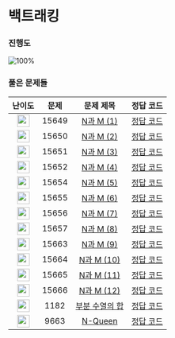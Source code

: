 # 백트래킹


### 진행도
![100%](https://progress-bar.dev/14/?scale=100&title=progress&width=500&color=babaca&suffix=/100)


### 풀은 문제들
| 난이도 | 문제 | 문제 제목 | 정답 코드 |
| :--: | :--: | :--: | :--: |
| <img height="25px" width="25px" src="https://static.solved.ac/tier_small/8.svg"/> | 15649 | [N과 M (1)](https://www.acmicpc.net/problem/15649) | [정답 코드](https://github.com/WANTWON/CodingTest/blob/main/05-BackTracking/%5BBOJ%5D%20N%EA%B3%BC%20M%20(1).cpp) |
| <img height="25px" width="25px" src="https://static.solved.ac/tier_small/8.svg"/> | 15650 | [N과 M (2)](https://www.acmicpc.net/problem/15650) | [정답 코드](https://github.com/WANTWON/CodingTest/blob/main/05-BackTracking/%5BBOJ%5D%20N%EA%B3%BC%20M%20(2).cpp) |
| <img height="25px" width="25px" src="https://static.solved.ac/tier_small/8.svg"/> | 15651 | [N과 M (3)](https://www.acmicpc.net/problem/15651) | [정답 코드](https://github.com/WANTWON/CodingTest/blob/main/05-BackTracking/%5BBOJ%5D%20N%EA%B3%BC%20M%20(3).cpp) |
| <img height="25px" width="25px" src="https://static.solved.ac/tier_small/8.svg"/> | 15652 | [N과 M (4)](https://www.acmicpc.net/problem/15652) | [정답 코드](https://github.com/WANTWON/CodingTest/blob/main/05-BackTracking/%5BBOJ%5D%20N%EA%B3%BC%20M%20(4).cpp) |
| <img height="25px" width="25px" src="https://static.solved.ac/tier_small/8.svg"/> | 15654 | [N과 M (5)](https://www.acmicpc.net/problem/15654) | [정답 코드](https://github.com/WANTWON/CodingTest/blob/main/05-BackTracking/%5BBOJ%5D%20N%EA%B3%BC%20M%20(5).cpp) |
| <img height="25px" width="25px" src="https://static.solved.ac/tier_small/8.svg"/> | 15655 | [N과 M (6)](https://www.acmicpc.net/problem/15655) | [정답 코드](https://github.com/WANTWON/CodingTest/blob/main/05-BackTracking/%5BBOJ%5D%20N%EA%B3%BC%20M%20(6).cpp) |
| <img height="25px" width="25px" src="https://static.solved.ac/tier_small/8.svg"/> | 15656 | [N과 M (7)](https://www.acmicpc.net/problem/15656) | [정답 코드](https://github.com/WANTWON/CodingTest/blob/main/05-BackTracking/%5BBOJ%5D%20N%EA%B3%BC%20M%20(7).cpp) |
| <img height="25px" width="25px" src="https://static.solved.ac/tier_small/8.svg"/> | 15657 | [N과 M (8)](https://www.acmicpc.net/problem/15657) | [정답 코드](https://github.com/WANTWON/CodingTest/blob/main/05-BackTracking/%5BBOJ%5D%20N%EA%B3%BC%20M%20(8).cpp) |
| <img height="25px" width="25px" src="https://static.solved.ac/tier_small/9.svg"/> | 15663 | [N과 M (9)](https://www.acmicpc.net/problem/15663) | [정답 코드](https://github.com/WANTWON/CodingTest/blob/main/05-BackTracking/%5BBOJ%5D%20N%EA%B3%BC%20M%20(9).cpp) |
| <img height="25px" width="25px" src="https://static.solved.ac/tier_small/9.svg"/> | 15664 | [N과 M (10)](https://www.acmicpc.net/problem/15664) | [정답 코드](https://github.com/WANTWON/CodingTest/blob/main/05-BackTracking/%5BBOJ%5D%20N%EA%B3%BC%20M%20(10).cpp) |
| <img height="25px" width="25px" src="https://static.solved.ac/tier_small/9.svg"/> | 15665 | [N과 M (11)](https://www.acmicpc.net/problem/15665) | [정답 코드](https://github.com/WANTWON/CodingTest/blob/main/05-BackTracking/%5BBOJ%5D%20N%EA%B3%BC%20M%20(11).cpp) |
| <img height="25px" width="25px" src="https://static.solved.ac/tier_small/9.svg"/> | 15666 | [N과 M (12)](https://www.acmicpc.net/problem/15666) | [정답 코드](https://github.com/WANTWON/CodingTest/blob/main/05-BackTracking/%5BBOJ%5D%20N%EA%B3%BC%20M%20(12).cpp) |
| <img height="25px" width="25px" src="https://static.solved.ac/tier_small/9.svg"/> | 1182 | [부분 수열의 합](https://www.acmicpc.net/problem/1182) | [정답 코드](https://github.com/WANTWON/CodingTest/blob/main/05-BackTracking/%5BBOJ%5D%20%EB%B6%80%EB%B6%84%20%EC%88%98%EC%97%B4%EC%9D%98%20%ED%95%A9.cpp) |
| <img height="25px" width="25px" src="https://static.solved.ac/tier_small/12.svg"/> | 9663 | [N-Queen](https://www.acmicpc.net/problem/9663) | [정답 코드](https://github.com/WANTWON/CodingTest/blob/main/05-BackTracking/%5BBOJ%5D%20N-Queen.cpp) |

